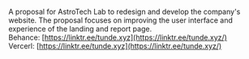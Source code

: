 A proposal for AstroTech Lab to redesign and develop the company's website. The proposal focuses on improving the user interface and experience of the landing and report page.
<br>
Behance: [https://linktr.ee/tunde.xyz](https://linktr.ee/tunde.xyz/)
<br>
Vercerl: [https://linktr.ee/tunde.xyz](https://linktr.ee/tunde.xyz/)
